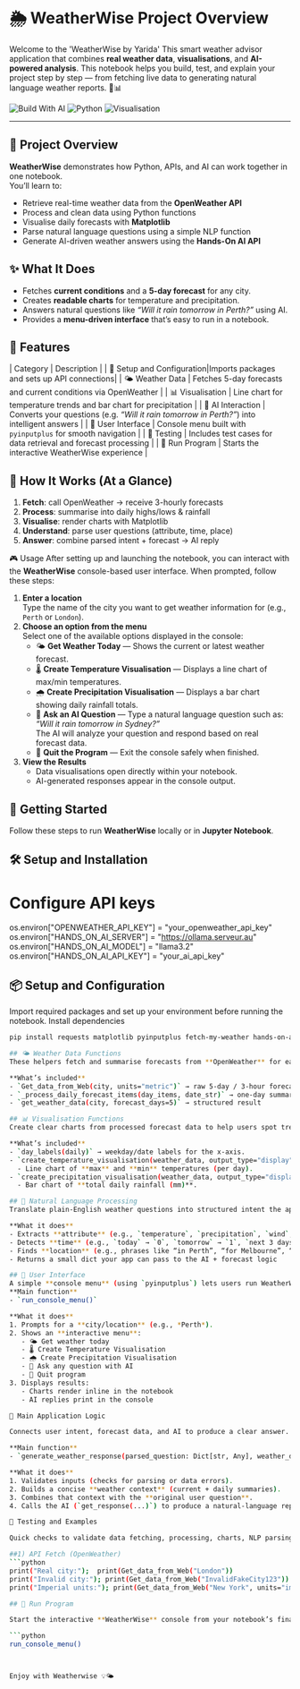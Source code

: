 # 🌦️ WeatherWise Project Overview

Welcome to the 'WeatherWise by Yarida' This smart weather advisor application that combines **real weather data**, **visualisations**, and **AI-powered analysis**. This notebook helps you build, test, and explain your project step by step — from fetching live data to generating natural language weather reports. 🤖📊  

![Build With AI](https://img.shields.io/badge/Built_with-AI-blueviolet?logo=openai)
![Python](https://img.shields.io/badge/Made_with-Python-3776AB?logo=python)
![Visualisation](https://img.shields.io/badge/Includes-Visualisations-orange?logo=plotly)

---
## 📘 Project Overview
**WeatherWise** demonstrates how Python, APIs, and AI can work together in one notebook.  
You’ll learn to:
- Retrieve real-time weather data from the **OpenWeather API**
- Process and clean data using Python functions
- Visualise daily forecasts with **Matplotlib**
- Parse natural language questions using a simple NLP function
- Generate AI-driven weather answers using the **Hands-On AI API**

## ✨ What It Does
- Fetches **current conditions** and a **5-day forecast** for any city.
- Creates **readable charts** for temperature and precipitation.
- Answers natural questions like *“Will it rain tomorrow in Perth?”* using AI.
- Provides a **menu-driven interface** that’s easy to run in a notebook.

## 🧰 Features

| Category | Description |
| 🧰 Setup and Configuration|Imports packages and sets up API connections|
| 🌤️ Weather Data | Fetches 5-day forecasts and current conditions via OpenWeather |
| 📊 Visualisation | Line chart for temperature trends and bar chart for precipitation |
| 🤖 AI Interaction | Converts your questions (e.g. *“Will it rain tomorrow in Perth?”*) into intelligent answers |
| 🧭 User Interface | Console menu built with `pyinputplus` for smooth navigation |
| 🧪 Testing | Includes test cases for data retrieval and forecast processing |
| 🚀 Run Program | Starts the interactive WeatherWise experience |

## 🧠 How It Works (At a Glance)
1. **Fetch**: call OpenWeather → receive 3-hourly forecasts  
2. **Process**: summarise into daily highs/lows & rainfall  
3. **Visualise**: render charts with Matplotlib  
4. **Understand**: parse user questions (attribute, time, place)  
5. **Answer**: combine parsed intent + forecast → AI reply

🎮 Usage
After setting up and launching the notebook, you can interact with the **WeatherWise** console-based user interface.
When prompted, follow these steps:
1. **Enter a location**  
   Type the name of the city you want to get weather information for (e.g., `Perth` or `London`).
2. **Choose an option from the menu**  
   Select one of the available options displayed in the console:
   - 🌤️ **Get Weather Today** — Shows the current or latest weather forecast.  
   - 🌡️ **Create Temperature Visualisation** — Displays a line chart of max/min temperatures.  
   - 🌧️ **Create Precipitation Visualisation** — Displays a bar chart showing daily rainfall totals.  
   - 🤖 **Ask an AI Question** — Type a natural language question such as:  
     *“Will it rain tomorrow in Sydney?”*  
     The AI will analyze your question and respond based on real forecast data.  
   - 🚪 **Quit the Program** — Exit the console safely when finished.
3. **View the Results**  
   - Data visualisations open directly within your notebook.  
   - AI-generated responses appear in the console output.

   
## 🚀 Getting Started
Follow these steps to run **WeatherWise** locally or in **Jupyter Notebook**.

## 🛠️ Setup and Installation

# Configure API keys
os.environ["OPENWEATHER_API_KEY"] = "your_openweather_api_key"
os.environ["HANDS_ON_AI_SERVER"] = "https://ollama.serveur.au"
os.environ["HANDS_ON_AI_MODEL"] = "llama3.2"
os.environ["HANDS_ON_AI_API_KEY"] = "your_ai_api_key"

## 📦 Setup and Configuration

Import required packages and set up your environment before running the notebook.
Install dependencies
```bash
pip install requests matplotlib pyinputplus fetch-my-weather hands-on-ai

## 🌤️ Weather Data Functions
These helpers fetch and summarise forecasts from **OpenWeather** for easy use in charts and AI replies.

**What’s included**
- `Get_data_from_Web(city, units="metric")` → raw 5-day / 3-hour forecast JSON.
- `_process_daily_forecast_items(day_items, date_str)` → one-day summary (max/min temp, total rain, description).
- `get_weather_data(city, forecast_days=5)` → structured result

## 📊 Visualisation Functions 
Create clear charts from processed forecast data to help users spot trends quickly.

**What’s included**
- `day_labels(daily)` → weekday/date labels for the x-axis.
- `create_temperature_visualisation(weather_data, output_type="display")`
  - Line chart of **max** and **min** temperatures (per day).
- `create_precipitation_visualisation(weather_data, output_type="display")`
  - Bar chart of **total daily rainfall (mm)**.

## 🤖 Natural Language Processing 
Translate plain-English weather questions into structured intent the app can use.

**What it does**
- Extracts **attribute** (e.g., `temperature`, `precipitation`, `wind`, `condition`)
- Detects **time** (e.g., `today` → `0`, `tomorrow` → `1`, `next 3 days` → `3`)
- Finds **location** (e.g., phrases like “in Perth”, “for Melbourne”, “at Sydney”)
- Returns a small dict your app can pass to the AI + forecast logic

## 🧭 User Interface 
A simple **console menu** (using `pyinputplus`) lets users run WeatherWise without editing code.
**Main function**
- `run_console_menu()`

**What it does**
1. Prompts for a **city/location** (e.g., *Perth*).
2. Shows an **interactive menu**:
   - 🌤️ Get weather today
   - 🌡️ Create Temperature Visualisation
   - 🌧️ Create Precipitation Visualisation
   - 🤖 Ask any question with AI
   - 🚪 Quit program
3. Displays results:
   - Charts render inline in the notebook
   - AI replies print in the console

🧩 Main Application Logic 

Connects user intent, forecast data, and AI to produce a clear answer.

**Main function**
- `generate_weather_response(parsed_question: Dict[str, Any], weather_data: Dict[str, Any]) -> str`

**What it does**
1. Validates inputs (checks for parsing or data errors).
2. Builds a concise **weather context** (current + daily summaries).
3. Combines that context with the **original user question**.
4. Calls the AI (`get_response(...)`) to produce a natural-language repl

🧪 Testing and Examples

Quick checks to validate data fetching, processing, charts, NLP parsing, and AI replies.

##1) API Fetch (OpenWeather)
```python
print("Real city:");  print(Get_data_from_Web("London"))
print("Invalid city:"); print(Get_data_from_Web("InvalidFakeCity123"))
print("Imperial units:"); print(Get_data_from_Web("New York", units="imperial"))

## 🚀 Run Program

Start the interactive **WeatherWise** console from your notebook’s final cell:

```python
run_console_menu()



Enjoy with Weatherwise 💡🌤️
